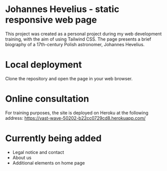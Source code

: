 # Johannes Hevelius - static responsive web page

This project was created as a personal project during my web development training, with the aim of using Tailwind CSS.
The page presents a brief biography of a 17th-century Polish astronomer, Johannes Hevelius.

# Local deployment

Clone the repository and open the page in your web browser.

# Online consultation

For training purposes, the site is deployed on Heroku at the following address: https://vast-wave-50202-b22cc0729cd8.herokuapp.com/

# Currently being added

- Legal notice and contact
- About us
- Additional elements on home page
